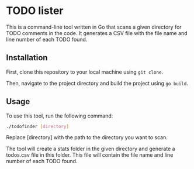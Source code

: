 # TODO lister

This is a command-line tool written in Go that scans a given directory for TODO comments in the code. It generates a CSV file with the file name and line number of each TODO found.

## Installation

First, clone this repository to your local machine using `git clone`.

Then, navigate to the project directory and build the project using `go build`.

## Usage

To use this tool, run the following command:

```bash
./todofinder [directory]
```

Replace [directory] with the path to the directory you want to scan.

The tool will create a stats folder in the given directory and generate a todos.csv file in this folder. This file will contain the file name and line number of each TODO found.
